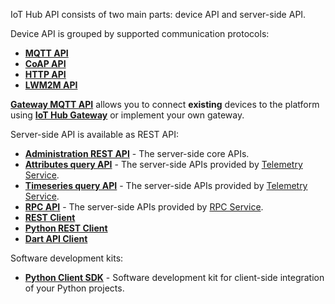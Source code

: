 
IoT Hub API consists of two main parts: device API and server-side API.

Device API is grouped by supported communication protocols:

* [**MQTT API**](/docs/{{docsPrefix}}reference/mqtt-api)
* [**CoAP API**](/docs/{{docsPrefix}}reference/coap-api)
* [**HTTP API**](/docs/{{docsPrefix}}reference/http-api)
* [**LWM2M API**](/docs/{{docsPrefix}}reference/lwm2m-api)

[**Gateway MQTT API**](/docs/{{docsPrefix}}reference/gateway-mqtt-api) allows you to connect **existing** devices to the platform using **[IoT Hub Gateway](/docs/iot-gateway/what-is-iot-gateway/)**
or implement your own gateway.

Server-side API is available as REST API:

* [**Administration REST API**](/docs/{{docsPrefix}}reference/rest-api) - The server-side core APIs.
* [**Attributes query API**](/docs/{{docsPrefix}}user-guide/attributes/#data-query-api) - The server-side APIs provided by [Telemetry Service](/docs/{{docsPrefix}}user-guide/attributes/).
* [**Timeseries query API**](/docs/{{docsPrefix}}user-guide/telemetry/#data-query-api) - The server-side APIs provided by [Telemetry Service](/docs/{{docsPrefix}}user-guide/telemetry/).
* [**RPC API**](/docs/{{docsPrefix}}user-guide/rpc/#server-side-rpc-api) - The server-side APIs provided by [RPC Service](/docs/{{docsPrefix}}user-guide/rpc/).
* [**REST Client**](/docs/{{docsPrefix}}reference/rest-client)
* [**Python REST Client**](/docs/{{docsPrefix}}reference/python-rest-client)
* [**Dart API Client**](/docs/{{docsPrefix}}reference/dart-client)

Software development kits:

* [**Python Client SDK**](/docs/{{docsPrefix}}reference/python-client-sdk) - Software development kit for client-side integration of your Python projects.
